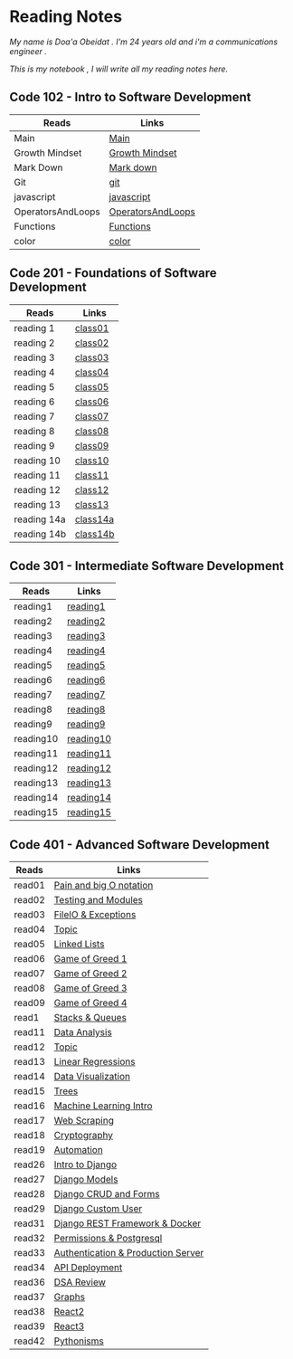 # Reading Notes

*My name is Doa'a Obeidat . I'm 24 years old and i'm a communications engineer .*

  *This is my notebook , I will write all my reading notes here.*

## Code 102 - Intro to Software Development

| Reads             | Links                                                                |
| ----------------- | -------------------------------------------------------------------- |
| Main              | [Main](https://doaa-1996.github.io/reading-notes/)                   |
| Growth Mindset    | [Growth Mindset](https://doaa-1996.github.io/reading-notes/read1)    |
| Mark Down         | [Mark down](https://doaa-1996.github.io/reading-notes/markdown)      |
| Git               | [git](https://doaa-1996.github.io/reading-notes/git)                 |
| javascript        | [javascript](https://doaa-1996.github.io/reading-notes/javascript)   |
| OperatorsAndLoops | [OperatorsAndLoops](https://doaa-1996.github.io/reading-notes/Read5) |
| Functions         | [Functions](https://doaa-1996.github.io/reading-notes/functions)     |
| color             | [color](https://doaa-1996.github.io/reading-notes/color)             |

## Code 201 - Foundations of Software Development

| Reads       | Links                                                          |
| ----------- | -------------------------------------------------------------- |
| reading 1   | [class01](https://doaa-1996.github.io/reading-notes/class01)   |
| reading 2   | [class02](https://doaa-1996.github.io/reading-notes/class02)   |
| reading 3   | [class03](https://doaa-1996.github.io/reading-notes/class03)   |
| reading 4   | [class04](https://doaa-1996.github.io/reading-notes/class04)   |
| reading 5   | [class05](https://doaa-1996.github.io/reading-notes/class05)   |
| reading 6   | [class06](https://doaa-1996.github.io/reading-notes/class06)   |
| reading 7   | [class07](https://doaa-1996.github.io/reading-notes/class07)   |
| reading 8   | [class08](https://doaa-1996.github.io/reading-notes/class08)   |
| reading 9   | [class09](https://doaa-1996.github.io/reading-notes/class09)   |
| reading 10  | [class10](https://doaa-1996.github.io/reading-notes/class10)   |
| reading 11  | [class11](https://doaa-1996.github.io/reading-notes/class11)   |
| reading 12  | [class12](https://doaa-1996.github.io/reading-notes/class12)   |
| reading 13  | [class13](https://doaa-1996.github.io/reading-notes/class13)   |
| reading 14a | [class14a](https://doaa-1996.github.io/reading-notes/class14a) |
| reading 14b | [class14b](https://doaa-1996.github.io/reading-notes/class14b) |

## Code 301 - Intermediate Software Development

| Reads     | Links                                                            |
| --------- | ---------------------------------------------------------------- |
| reading1  | [reading1](https://doaa-1996.github.io/reading-notes/reading1)   |
| reading2  | [reading2](https://doaa-1996.github.io/reading-notes/reading2)   |
| reading3  | [reading3](https://doaa-1996.github.io/reading-notes/reading3)   |
| reading4  | [reading4](https://doaa-1996.github.io/reading-notes/reading4)   |
| reading5  | [reading5](https://doaa-1996.github.io/reading-notes/reading5)   |
| reading6  | [reading6](https://doaa-1996.github.io/reading-notes/reading6)   |
| reading7  | [reading7](https://doaa-1996.github.io/reading-notes/reading7)   |
| reading8  | [reading8](https://doaa-1996.github.io/reading-notes/reading8)   |
| reading9  | [reading9](https://doaa-1996.github.io/reading-notes/reading9)   |
| reading10 | [reading10](https://doaa-1996.github.io/reading-notes/reading10) |
| reading11 | [reading11](https://doaa-1996.github.io/reading-notes/reading11) |
| reading12 | [reading12](https://doaa-1996.github.io/reading-notes/reading12) |
| reading13 | [reading13](https://doaa-1996.github.io/reading-notes/reading13) |
| reading14 | [reading14](https://doaa-1996.github.io/reading-notes/reading14) |
| reading15 | [reading15](https://doaa-1996.github.io/reading-notes/reading15) |

## Code 401 - Advanced Software Development

| Reads  | Links                                                                                  |
| ------ | -------------------------------------------------------------------------------------- |
| read01 | [Pain and big O notation](https://doaa-1996.github.io/reading-notes/read01)            |
| read02 | [Testing and Modules](https://doaa-1996.github.io/reading-notes/read02)                |
| read03 | [FileIO & Exceptions](https://doaa-1996.github.io/reading-notes/read03)                |
| read04 | [Topic](https://doaa-1996.github.io/reading-notes/read04)                              |
| read05 | [Linked Lists](https://doaa-1996.github.io/reading-notes/read05)                       |
| read06 | [Game of Greed 1](https://doaa-1996.github.io/reading-notes/read06)                    |
| read07 | [Game of Greed 2](https://doaa-1996.github.io/reading-notes/read07)                    |
| read08 | [Game of Greed 3](https://doaa-1996.github.io/reading-notes/read08)                    |
| read09 | [Game of Greed 4](https://doaa-1996.github.io/reading-notes/read09)                    |
| read1  | [Stacks & Queues](https://doaa-1996.github.io/reading-notes/read010)                   |
| read11 | [Data Analysis](https://doaa-1996.github.io/reading-notes/read011)                     |
| read12 | [Topic](https://doaa-1996.github.io/reading-notes/read012)                             |
| read13 | [Linear Regressions](https://doaa-1996.github.io/reading-notes/read013)                |
| read14 | [Data Visualization](https://doaa-1996.github.io/reading-notes/read014)                |
| read15 | [Trees](https://doaa-1996.github.io/reading-notes/read015)                             |
| read16 | [Machine Learning Intro](https://doaa-1996.github.io/reading-notes/read016)            |
| read17 | [Web Scraping](https://doaa-1996.github.io/reading-notes/read017)                      |
| read18 | [Cryptography](https://doaa-1996.github.io/reading-notes/read018)                      |
| read19 | [Automation](https://doaa-1996.github.io/reading-notes/read019)                        |
| read26 | [Intro to Django](https://doaa-1996.github.io/reading-notes/read26)                    |
| read27 | [Django Models](https://doaa-1996.github.io/reading-notes/read27)                      |
| read28 | [Django CRUD and Forms](https://doaa-1996.github.io/reading-notes/read28)              |
| read29 | [Django Custom User](https://doaa-1996.github.io/reading-notes/read29)                 |
| read31 | [Django REST Framework & Docker](https://doaa-1996.github.io/reading-notes/read31)     |
| read32 | [Permissions & Postgresql](https://doaa-1996.github.io/reading-notes/read32)           |
| read33 | [Authentication & Production Server](https://doaa-1996.github.io/reading-notes/read33) |
| read34 | [API Deployment](https://doaa-1996.github.io/reading-notes/read34)                     |
| read36 | [DSA Review](https://doaa-1996.github.io/reading-notes/read36)                         |
| read37 | [Graphs](https://doaa-1996.github.io/reading-notes/read37)                             |
| read38 | [React2](https://doaa-1996.github.io/reading-notes/read38)                             |
| read39 | [React3](https://doaa-1996.github.io/reading-notes/read39)                             |
| read42 | [Pythonisms](https://doaa-1996.github.io/reading-notes/read42)                         |
